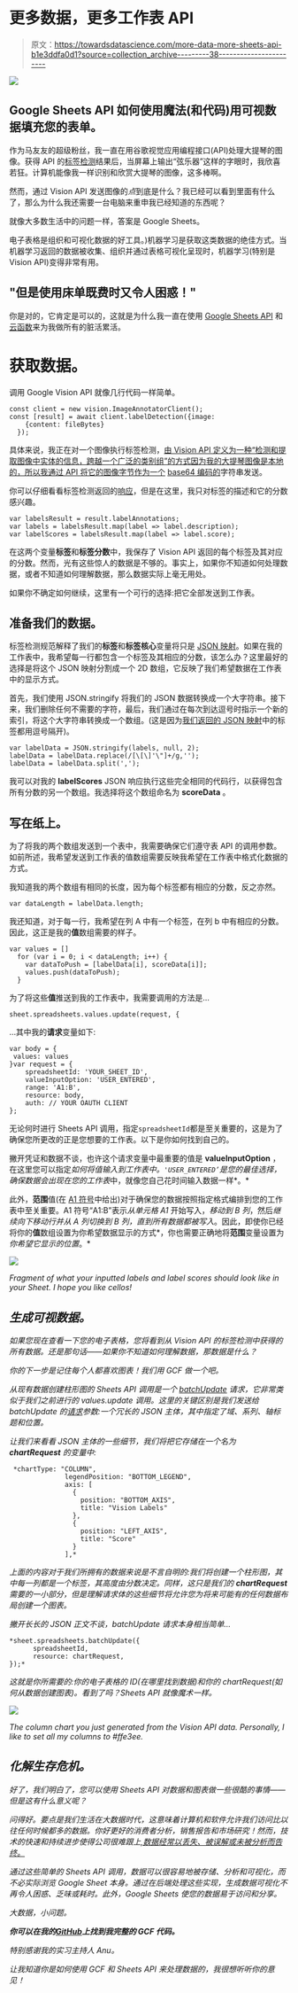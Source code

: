 # 更多数据，更多工作表 API

> 原文：<https://towardsdatascience.com/more-data-more-sheets-api-b1e3ddfa0d1?source=collection_archive---------38----------------------->

![](img/7032fd2aaba7a9392e69364cd6f8938d.png)

## Google Sheets API 如何使用魔法(和代码)用可视数据填充您的表单。

作为马友友的超级粉丝，我一直在用谷歌视觉应用编程接口(API)处理大提琴的图像。获得 API 的[标签检测](https://cloud.google.com/vision/docs/detecting-labels)结果后，当屏幕上输出“弦乐器”这样的字眼时，我欣喜若狂。计算机能像我一样识别和欣赏大提琴的图像，这多棒啊。

然而，通过 Vision API 发送图像的*点*到底是什么？我已经可以看到里面有什么了，那么为什么我还需要一台电脑来重申我已经知道的东西呢？

就像大多数生活中的问题一样，答案是 Google Sheets。

电子表格是组织和可视化数据的好工具。)机器学习是获取这类数据的绝佳方式。当机器学习返回的数据被收集、组织并通过表格可视化呈现时，机器学习(特别是 Vision API)变得非常有用。

## "但是使用床单既费时又令人困惑！"

你是对的，它肯定是可以的，这就是为什么我一直在使用 [Google Sheets API](https://developers.google.com/sheets/api/) 和[云函数](https://cloud.google.com/functions/?utm_source=google&utm_medium=cpc&utm_campaign=na-CA-all-en-dr-bkws-all-all-trial-p-dr-1007179&utm_content=text-ad-none-any-DEV_c-CRE_339544383307-ADGP_Hybrid%20%7C%20AW%20SEM%20%7C%20BKWS%20%7C%20RLSA%20%7C%20CA%20%7C%20en%20%7C%20PHR%20~%20Compute%20~%20Functions%20~%20google%20cloud%20functions-KWID_43700042239777659-aud-664745643345:kwd-298528048746&utm_term=KW_google%20cloud%20functions-ST_google%20cloud%20functions&gclid=CPyEv4bYy-MCFQ6mswodgCkAqA)来为我做所有的脏活累活。

# 获取数据。

调用 Google Vision API 就像几行代码一样简单。

```
const client = new vision.ImageAnnotatorClient();
const [result] = await client.labelDetection({image: 
    {content: fileBytes}
  });
```

具体来说，我正在对一个图像执行标签检测，[由 Vision API 定义为一种“检测和提取图像中实体的信息，跨越一个广泛的类别组”的方式因为我的大提琴图像是本地的，所以我通过 API 将它的图像字节作为一个](https://cloud.google.com/vision/docs/detecting-labels) [base64 编码的](https://cloud.google.com/vision/docs/base64)字符串发送。

你可以仔细看看标签检测返回的[响应](https://cloud.google.com/vision/docs/reference/rest/v1/AnnotateImageResponse)，但是在这里，我只对标签的描述和它的分数感兴趣。

```
var labelsResult = result.labelAnnotations;
var labels = labelsResult.map(label => label.description);
var labelScores = labelsResult.map(label => label.score);
```

在这两个变量**标签**和**标签分数**中，我保存了 Vision API 返回的每个标签及其对应的分数。然而，光有这些惊人的数据是不够的。事实上，如果你不知道如何处理数据，或者不知道如何理解数据，那么数据实际上毫无用处。

如果你不确定如何继续，这里有一个可行的选择:把它全部发送到工作表。

## 准备我们的数据。

标签检测规范解释了我们的**标签**和**标签核心**变量将只是 [JSON 映射](https://cloud.google.com/vision/docs/detecting-labels#label_detection_response)。如果在我的工作表中，我希望每一行都包含一个标签及其相应的分数，该怎么办？这里最好的选择是将这个 JSON 映射分割成一个 2D 数组，它反映了我们希望数据在工作表中的显示方式。

首先，我们使用 JSON.stringify 将我们的 JSON 数据转换成一个大字符串。接下来，我们删除任何不需要的字符，最后，我们通过在每次到达逗号时指示一个新的索引，将这个大字符串转换成一个数组。(这是因为[我们返回的 JSON 映射](https://cloud.google.com/vision/docs/detecting-labels#label_detection_response)中的标签都用逗号隔开)。

```
var labelData = JSON.stringify(labels, null, 2);
labelData = labelData.replace(/[\[\]'\"]+/g,'');
labelData = labelData.split(',');
```

我可以对我的 **labelScores** JSON 响应执行这些完全相同的代码行，以获得包含所有分数的另一个数组。我选择将这个数组命名为 **scoreData** 。

## 写在纸上。

为了将我的两个数组发送到一个表中，我需要确保它们遵守表 API 的调用参数。如前所述，我希望发送到工作表的值数组需要反映我希望在工作表中格式化数据的方式。

我知道我的两个数组有相同的长度，因为每个标签都有相应的分数，反之亦然。

```
var dataLength = labelData.length;
```

我还知道，对于每一行，我希望在列 A 中有一个标签，在列 b 中有相应的分数。因此，这正是我的**值**数组需要的样子。

```
var values = []
  for (var i = 0; i < dataLength; i++) {
    var dataToPush = [labelData[i], scoreData[i]];
    values.push(dataToPush);
  }
```

为了将这些**值**推送到我的工作表中，我需要调用的方法是…

```
sheet.spreadsheets.values.update(request, {
```

…其中我的**请求**变量如下:

```
var body = {
 values: values
}var request = {
    spreadsheetId: 'YOUR_SHEET_ID',
    valueInputOption: 'USER_ENTERED',
    range: 'A1:B',
    resource: body,
    auth: // YOUR OAUTH CLIENT
};
```

无论何时进行 Sheets API 调用，指定`spreadsheetId`都是至关重要的，这是为了确保您所更改的正是您想要的工作表。以下是你如何找到自己的。

撇开凭证和数据不谈，也许这个请求变量中最重要的值是 **valueInputOption** ，在这里您可以指定*如何将值输入到工作表中。`'USER_ENTERED’`是您的最佳选择，确保数据会出现在您的工作表*中，就像您自己花时间输入数据一样*。*

此外，**范围**值(在 [A1 符号](https://developers.google.com/sheets/api/guides/concepts#a1_notation)中给出)对于确保您的数据按照指定格式编排到您的工作表中至关重要。A1 符号“A1:B”表示*从单元格 A1* 开始写入，*移动到 B 列*，然后*继续向下移动行并从 A 列切换到 B 列，直到所有数据都被写入*。因此，即使你已经将你的**值**数组设置为你希望数据显示的方式*，你也需要正确地将**范围**变量设置为*你希望它显示的位置*。*

*![](img/7a99be04c1f3569c20b9755b6b336783.png)*

*Fragment of what your inputted labels and label scores should look like in your Sheet. I hope you like cellos!*

## *生成可视数据。*

*如果您现在查看一下您的电子表格，您将看到从 Vision API 的标签检测中获得的所有数据。还是那句话——如果你不知道如何理解数据，那数据是什么？*

*你的下一步是记住每个人都喜欢图表！我们用 GCF 做一个吧。*

*从现有数据创建柱形图的 Sheets API 调用是一个 [batchUpdate](https://developers.google.com/sheets/api/reference/rest/v4/spreadsheets.values/batchUpdate) 请求，它非常类似于我们之前进行的 values.update 调用。这里的关键区别是我们发送给 batchUpdate 的[请求](https://developers.google.com/sheets/api/samples/charts#add_a_column_chart)参数:一个冗长的 JSON 主体，其中指定了域、系列、轴标题和位置。*

*让我们来看看 JSON 主体的一些细节，我们将把它存储在一个名为 **chartRequest** 的变量中:*

```
 *chartType: "COLUMN",
              legendPosition: "BOTTOM_LEGEND",
              axis: [
                {
                  position: "BOTTOM_AXIS",
                  title: "Vision Labels"
                },
                {
                  position: "LEFT_AXIS",
                  title: "Score" 
                }
              ],*
```

*上面的内容对于我们所拥有的数据来说是不言自明的:我们将创建一个柱形图，其中每一列都是一个标签，其高度由分数决定。同样，这只是我们的 **chartRequest** 需要的一小部分，但是理解请求体的这些细节将允许您为将来可能有的任何数据布局创建一个图表。*

*撇开长长的 JSON 正文不谈，batchUpdate 请求本身相当简单…*

```
*sheet.spreadsheets.batchUpdate({
      spreadsheetId,
      resource: chartRequest,
});*
```

*这就是你所需要的:你的电子表格的 ID(在哪里找到数据)和你的 chartRequest(如何从数据创建图表)。看到了吗？Sheets API 就像魔术一样。*

*![](img/99574ea2b3d169bf5a20ebf0f6f1def7.png)*

*The column chart you just generated from the Vision API data. Personally, I like to set all my columns to #ffe3ee.*

## ***化解生存危机。***

*好了，我们明白了，您可以使用 Sheets API 对数据和图表做一些很酷的事情——但是这有什么意义呢？*

*问得好。*要点*是我们生活在大数据时代，这意味着计算机和软件允许我们访问比以往任何时候都多的数据。你好更好的消费者分析，销售报告和市场研究！然而，技术的快速和持续进步使得公司很难跟上[,数据经常以丢失、被误解或未被分析而告终。](https://www.forbes.com/sites/bernardmarr/2016/06/16/spreadsheet-reporting-5-reasons-why-it-is-bad-for-business/#7c6e00f065e3)*

*通过这些简单的 Sheets API 调用，数据可以很容易地被存储、分析和可视化，而不必实际浏览 Google Sheet 本身。通过在后端处理这些实现，生成数据可视化不再令人困惑、乏味或耗时。此外，Google Sheets 使您的数据易于访问和分享。*

*大数据，小问题。*

***你可以在我的**[**GitHub**](https://github.com/madamCS/DataToSheets)**上找到我完整的 GCF 代码。***

*特别感谢我的实习主持人 Anu。*

*让我知道你是如何使用 GCF 和 Sheets API 来处理数据的，我很想听听你的意见！*